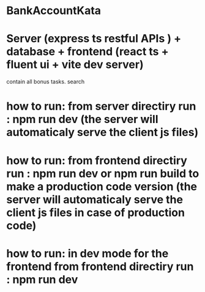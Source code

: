 # BankAccountKata
# Server (express ts restful APIs ) + database + frontend (react ts + fluent ui + vite dev server)
contain all bonus tasks. search 

# how to run: from server directiry run : npm run dev (the server will automaticaly serve the client js files)

# how to run: from frontend directiry run : npm run dev or npm run build to make a production code version (the server will automaticaly serve the client js files in case of production code)

# how to run: in dev mode for the frontend from frontend directiry run : npm run dev
